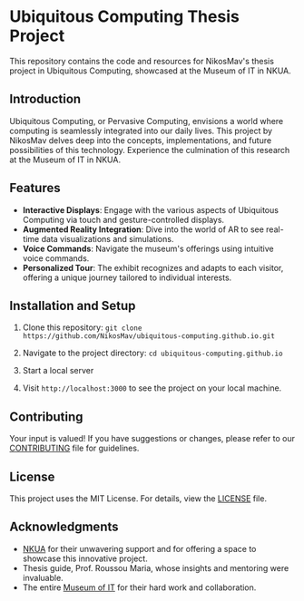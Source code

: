 # Ubiquitous Computing Thesis Project

This repository contains the code and resources for NikosMav's thesis project in Ubiquitous Computing, showcased at the Museum of IT in NKUA.

## Introduction

Ubiquitous Computing, or Pervasive Computing, envisions a world where computing is seamlessly integrated into our daily lives. This project by NikosMav delves deep into the concepts, implementations, and future possibilities of this technology. Experience the culmination of this research at the Museum of IT in NKUA.

## Features

- **Interactive Displays**: Engage with the various aspects of Ubiquitous Computing via touch and gesture-controlled displays.
- **Augmented Reality Integration**: Dive into the world of AR to see real-time data visualizations and simulations.
- **Voice Commands**: Navigate the museum's offerings using intuitive voice commands.
- **Personalized Tour**: The exhibit recognizes and adapts to each visitor, offering a unique journey tailored to individual interests.

## Installation and Setup

1. Clone this repository: 
```git clone https://github.com/NikosMav/ubiquitous-computing.github.io.git```

2. Navigate to the project directory:
```cd ubiquitous-computing.github.io```

3. Start a local server

4. Visit `http://localhost:3000` to see the project on your local machine.

## Contributing

Your input is valued! If you have suggestions or changes, please refer to our [CONTRIBUTING](CONTRIBUTING.md) file for guidelines.

## License

This project uses the MIT License. For details, view the [LICENSE](LICENSE.md) file.

## Acknowledgments

- [NKUA](https://www.nkua.gr/) for their unwavering support and for offering a space to showcase this innovative project.
- Thesis guide, Prof. Roussou Maria, whose insights and mentoring were invaluable.
- The entire [Museum of IT](https://museum.di.uoa.gr/) for their hard work and collaboration.
